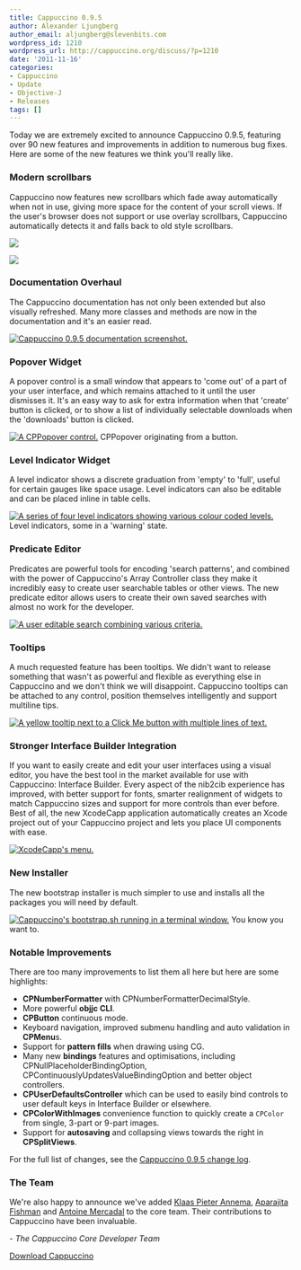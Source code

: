 ```yaml
---
title: Cappuccino 0.9.5
author: Alexander Ljungberg
author_email: aljungberg@slevenbits.com
wordpress_id: 1210
wordpress_url: http://cappuccino.org/discuss/?p=1210
date: '2011-11-16'
categories:
- Cappuccino
- Update
- Objective-J
- Releases
tags: []
---
```



Today we are extremely excited to announce Cappuccino 0.9.5, featuring over 90 new features and improvements in addition to numerous bug fixes. Here are some of the new features we think you'll really like.   

### Modern scrollbars

 Cappuccino now features new scrollbars which fade away automatically when not in use, giving more space for the content of your scroll views. If the user's browser does not support or use overlay scrollbars, Cappuccino automatically detects it and falls back to old style scrollbars.   

[![](http://cappuccino.org/discuss/wp-content/uploads/2011/11/scrollview-overlay1.png)](http://cappuccino.org/learn/documentation/interface_c_p_scroll_view.html#aa47001712e1531cf3430d9923cc720cf)

[![](http://cappuccino.org/discuss/wp-content/uploads/2011/11/scrollview-legacy.png)](http://cappuccino.org/learn/documentation/interface_c_p_scroll_view.html#aa47001712e1531cf3430d9923cc720cf)

### Documentation Overhaul

 The Cappuccino documentation has not only been extended but also visually refreshed. Many more classes and methods are now in the documentation and it's an easier read.   

[![Cappuccino 0.9.5 documentation screenshot.](http://cappuccino.org/discuss/wp-content/uploads/2011/11/doc-small.png)](http://cappuccino.org/learn/documentation/)

### Popover Widget

 A popover control is a small window that appears to 'come out' of a part of your user interface, and which remains attached to it until the user dismisses it. It's an easy way to ask for extra information when that 'create' button is clicked, or to show a list of individually selectable downloads when the 'downloads' button is clicked.   

[![A CPPopover control.](http://cappuccino.org/discuss/wp-content/uploads/2011/11/popovers.png)](http://cappuccino.org/learn/documentation/interface_c_p_popover.html)
CPPopover originating from a button.

### Level Indicator Widget

 A level indicator shows a discrete graduation from 'empty' to 'full', useful for certain gauges like space usage. Level indicators can also be editable and can be placed inline in table cells.   

[![A series of four level indicators showing various colour coded levels.](http://cappuccino.org/discuss/wp-content/uploads/2011/11/CPLevelIndicator.png)](http://cappuccino.org/learn/documentation/interface_c_p_level_indicator.html)
Level indicators, some in a 'warning' state.

### Predicate Editor

 Predicates are powerful tools for encoding 'search patterns', and combined with the power of Cappuccino's Array Controller class they make it incredibly easy to create user searchable tables or other views. The new predicate editor allows users to create their own saved searches with almost no work for the developer.   

[![A user editable search combining various criteria.](http://cappuccino.org/discuss/wp-content/uploads/2011/11/PredicateEditor.png)](http://cappuccino.org/learn/documentation/interface_c_p_predicate_editor.html)

### Tooltips

 A much requested feature has been tooltips. We didn't want to release something that wasn't as powerful and flexible as everything else in Cappuccino and we don't think we will disappoint. Cappuccino tooltips can be attached to any control, position themselves intelligently and support multiline tips.   

[![A yellow tooltip next to a Click Me button with multiple lines of text.](http://cappuccino.org/discuss/wp-content/uploads/2011/11/Tooltips.png)](http://cappuccino.org/discuss/wp-content/uploads/2011/11/Tooltips.png)

### Stronger Interface Builder Integration

 If you want to easily create and edit your user interfaces using a visual editor, you have the best tool in the market available for use with Cappuccino: Interface Builder. Every aspect of the nib2cib experience has improved, with better support for fonts, smarter realignment of widgets to match Cappuccino sizes and support for more controls than ever before. Best of all, the new XcodeCapp application automatically creates an Xcode project out of your Cappuccino project and lets you place UI components with ease.   

[![XcodeCapp's menu.](http://cappuccino.org/discuss/wp-content/uploads/2011/11/xcc2.png)](http://cappuccino.org/discuss/wp-content/uploads/2011/11/xcc2.png)

### New Installer

 The new bootstrap installer is much simpler to use and installs all the packages you will need by default.   

[![Cappuccino's bootstrap.sh running in a terminal window.](http://cappuccino.org/discuss/wp-content/uploads/2011/11/installer-1.png)](http://cappuccino.org/discuss/wp-content/uploads/2011/11/installer-1.png)
You know you want to.

### Notable Improvements

 There are too many improvements to list them all here but here are some highlights:   

* **CPNumberFormatter** with CPNumberFormatterDecimalStyle.
* More powerful **objjc CLI**.
* **CPButton** continuous mode.
* Keyboard navigation, improved submenu handling and auto validation in **CPMenu**s.
* Support for **pattern fills** when drawing using CG.
* Many new **bindings** features and optimisations, including CPNullPlaceholderBindingOption, CPContinuouslyUpdatesValueBindingOption and better object controllers.
* **CPUserDefaultsController** which can be used to easily bind controls to user default keys in Interface Builder or elsewhere.
* **CPColorWithImages** convenience function to quickly create a `CPColor` from single, 3-part or 9-part images.
* Support for **autosaving** and collapsing views towards the right in **CPSplitViews**.

 For the full list of changes, see the [Cappuccino 0.9.5 change log](https://gist.github.com/1370087).   

### The Team

 We're also happy to announce we've added [Klaas Pieter Annema](http://www.annema.me/),&nbsp;[Aparajita Fishman](https://github.com/aparajita) and [Antoine Mercadal](http://antoinemercadal.fr) to the core team. Their contributions to Cappuccino have been invaluable.

_- The Cappuccino Core Developer Team_

[Download Cappuccino](/download)



